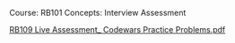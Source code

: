 Course: RB101
Concepts: Interview Assessment

[RB109 Live Assessment_ Codewars Practice Problems.pdf](Code%20Wars%20Problem%20Set%20b1b328603eea4cfb9d9dbf39b0033d67/RB109_Live_Assessment__Codewars_Practice_Problems.pdf)
